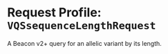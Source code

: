 # Request Profile: `VQSsequenceLengthRequest`

A Beacon v2+ query for an allelic variant by its length.